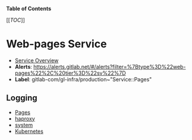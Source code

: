 <!-- MARKER: do not edit this section directly. Edit services/service-catalog.yml then run scripts/generate-docs -->

**Table of Contents**

[[_TOC_]]

# Web-pages Service

* [Service Overview](https://dashboards.gitlab.net/d/web-pages-main/web-pages-overview)
* **Alerts**: <https://alerts.gitlab.net/#/alerts?filter=%7Btype%3D%22web-pages%22%2C%20tier%3D%22sv%22%7D>
* **Label**: gitlab-com/gl-infra/production~"Service::Pages"

## Logging

* [Pages](https://log.gprd.gitlab.net/goto/00a732029c1448a741c8730c04038fd9)
* [haproxy](https://console.cloud.google.com/logs/viewer?project=gitlab-production&interval=PT1H&resource=gce_instance&customFacets=labels.%22compute.googleapis.com%2Fresource_name%22&advancedFilter=labels.tag%3D%22haproxy%22%0Alabels.%22compute.googleapis.com%2Fresource_name%22%3A%22fe-pages-%22)
* [system](https://log.gprd.gitlab.net/goto/3384c89c5a828db866d2fa8ec86cd97f)
* [Kubernetes](https://log.gprd.gitlab.net/goto/f12db328608ead73063861ce1a53822b)

<!-- END_MARKER -->

<!-- ## Summary -->

<!-- ## Architecture -->

<!-- ## Performance -->

<!-- ## Scalability -->

<!-- ## Availability -->

<!-- ## Durability -->

<!-- ## Security/Compliance -->

<!-- ## Monitoring/Alerting -->

<!-- ## Links to further Documentation -->
